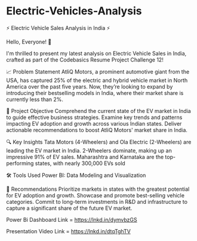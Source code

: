 # Electric-Vehicles-Analysis
⚡ Electric Vehicle Sales Analysis in India ⚡

Hello, Everyone! 👋

I'm thrilled to present my latest analysis on Electric Vehicle Sales in India, crafted as part of the Codebasics Resume Project Challenge 12!

📈 Problem Statement
AtliQ Motors, a prominent automotive giant from the USA, has captured 25% of the electric and hybrid vehicle market in North America over the past five years. Now, they’re looking to expand by introducing their bestselling models in India, where their market share is currently less than 2%.

 🎯 Project Objective
Comprehend the current state of the EV market in India to guide effective business strategies.
Examine key trends and patterns impacting EV adoption and growth across various Indian states.
Deliver actionable recommendations to boost AtliQ Motors' market share in India.

🔍 Key Insights
Tata Motors (4-Wheelers) and Ola Electric (2-Wheelers) are leading the EV market in India.
2-Wheelers dominate, making up an impressive 91% of EV sales.
Maharashtra and Karnataka are the top-performing states, with nearly 300,000 EVs sold

🛠️ Tools Used
Power BI: Data Modeling and Visualization

📝 Recommendations
Prioritize markets in states with the greatest potential for EV adoption and growth.
Showcase and promote best-selling vehicle categories.
Commit to long-term investments in R&D and infrastructure to capture a significant share of the future EV market.

Power Bi Dashboard Link = https://lnkd.in/dymvbzGS

Presentation Video Link = https://lnkd.in/dtqTghTV
